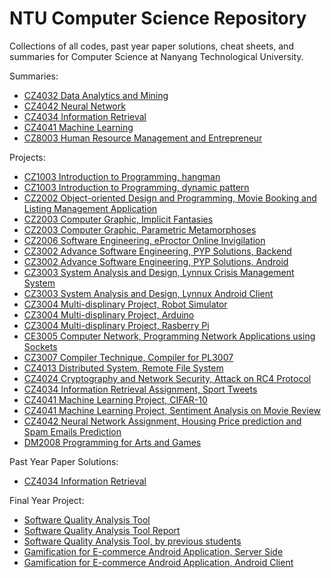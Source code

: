 # NTU Computer Science Repository

Collections of all codes, past year paper solutions, cheat sheets, and summaries for Computer Science at Nanyang Technological University.

Summaries:

- [CZ4032 Data Analytics and Mining](https://github.com/Andyccs/data-mining-summary)
- [CZ4042 Neural Network](https://github.com/Andyccs/neural-network-summary)
- [CZ4034 Information Retrieval](https://github.com/Andyccs/CZ4034-information-retrieval-summary)
- [CZ4041 Machine Learning](https://github.com/Andyccs/CZ4041-machine-learning-summary)
- [CZ8003 Human Resource Management and Entrepreneur](https://github.com/Andyccs/ntucs-repo/blob/master/CZ8003/HRMSummary.md)

Projects:

- [CZ1003 Introduction to Programming, hangman](https://github.com/Andyccs/ntucs-repo/blob/master/CZ1003/hangman.py)
- [CZ1003 Introduction to Programming, dynamic pattern](https://github.com/Andyccs/ntucs-repo/blob/master/CZ1003/dynamic_pattern.py)
- [CZ2002 Object-oriented Design and Programming, Movie Booking and Listing Management Application](https://github.com/Andyccs/CZ2002-moblima)
- [CZ2003 Computer Graphic, Implicit Fantasies](https://github.com/Andyccs/ntucs-repo/tree/master/CZ2003/Assignment1.wrl)
- [CZ2003 Computer Graphic, Parametric Metamorphoses](https://github.com/Andyccs/ntucs-repo/tree/master/CZ2003/Assignment2.wrl)
- [CZ2006 Software Engineering, eProctor Online Invigilation](https://github.com/Andyccs/cz2002-eproctor)
- [CZ3002 Advance Software Engineering, PYP Solutions, Backend](https://github.com/Andyccs/PYP_Cloud)
- [CZ3002 Advance Software Engineering, PYP Solutions, Android](https://github.com/Andyccs/PYP_Android)
- [CZ3003 System Analysis and Design, Lynnux Crisis Management System](https://github.com/soelynn/LynnuxCMS)
- [CZ3003 System Analysis and Design, Lynnux Android Client](https://github.com/soelynn/LynnuxFOS_Android)
- [CZ3004 Multi-displinary Project, Robot Simulator](https://github.com/imdreamrunner/RobotSimulator)
- [CZ3004 Multi-displinary Project, Arduino](https://github.com/Andyccs/MDP_Arduino)
- [CZ3004 Multi-displinary Project, Rasberry Pi](https://github.com/Andyccs/rpicomm)
- [CE3005 Computer Network, Programming Network Applications using Sockets](https://github.com/Andyccs/rfc865udp)
- [CZ3007 Compiler Technique, Compiler for PL3007](https://github.com/Andyccs/PL3007Compiler)
- [CZ4013 Distributed System, Remote File System](https://github.com/cly753/CX4013-Remote-File-System)
- [CZ4024 Cryptography and Network Security, Attack on RC4 Protocol](https://github.com/Andyccs/CZ4024AttackRC4)
- [CZ4034 Information Retrieval Assignment, Sport Tweets](https://github.com/Andyccs/sport-news-retrieval)
- [CZ4041 Machine Learning Project, CIFAR-10](https://github.com/Andyccs/cifar10)
- [CZ4041 Machine Learning Project, Sentiment Analysis on Movie Review](https://github.com/soelynn/SAM)
- [CZ4042 Neural Network Assignment, Housing Price prediction and Spam Emails Prediction](https://github.com/Andyccs/Neural-Network-Assignment)
- [DM2008 Programming for Arts and Games](https://github.com/Andyccs/Programming-for-Art-and-Games)

Past Year Paper Solutions:

- [CZ4034 Information Retrieval](https://github.com/Andyccs/information-retrieval-pyp)

Final Year Project:

- [Software Quality Analysis Tool](https://github.com/Andyccs/sqat)
- [Software Quality Analysis Tool Report](https://github.com/Andyccs/sqat-report)
- [Software Quality Analysis Tool, by previous students](https://github.com/Andyccs/sqat-archived)
- [Gamification for E-commerce Android Application, Server Side](https://github.com/Andyccs/nwk_mall)
- [Gamification for E-commerce Android Application, Android Client](https://github.com/Andyccs/nwk_android)

